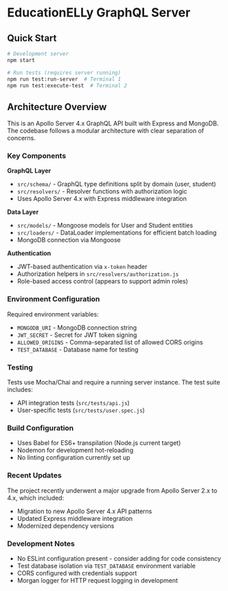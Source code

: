 # EducationELLy GraphQL Server

## Quick Start

```bash
# Development server
npm start

# Run tests (requires server running)
npm run test:run-server  # Terminal 1
npm run test:execute-test  # Terminal 2
```

## Architecture Overview

This is an Apollo Server 4.x GraphQL API built with Express and MongoDB. The codebase follows a modular architecture with clear separation of concerns.

### Key Components

**GraphQL Layer**
- `src/schema/` - GraphQL type definitions split by domain (user, student)
- `src/resolvers/` - Resolver functions with authorization logic
- Uses Apollo Server 4.x with Express middleware integration

**Data Layer**
- `src/models/` - Mongoose models for User and Student entities
- `src/loaders/` - DataLoader implementations for efficient batch loading
- MongoDB connection via Mongoose

**Authentication**
- JWT-based authentication via `x-token` header
- Authorization helpers in `src/resolvers/authorization.js`
- Role-based access control (appears to support admin roles)

### Environment Configuration

Required environment variables:
- `MONGODB_URI` - MongoDB connection string
- `JWT_SECRET` - Secret for JWT token signing
- `ALLOWED_ORIGINS` - Comma-separated list of allowed CORS origins
- `TEST_DATABASE` - Database name for testing

### Testing

Tests use Mocha/Chai and require a running server instance. The test suite includes:
- API integration tests (`src/tests/api.js`)
- User-specific tests (`src/tests/user.spec.js`)

### Build Configuration

- Uses Babel for ES6+ transpilation (Node.js current target)
- Nodemon for development hot-reloading
- No linting configuration currently set up

### Recent Updates

The project recently underwent a major upgrade from Apollo Server 2.x to 4.x, which included:
- Migration to new Apollo Server 4.x API patterns
- Updated Express middleware integration
- Modernized dependency versions

### Development Notes

- No ESLint configuration present - consider adding for code consistency
- Test database isolation via `TEST_DATABASE` environment variable
- CORS configured with credentials support
- Morgan logger for HTTP request logging in development